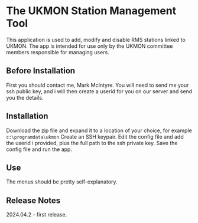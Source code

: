 # The UKMON Station Management Tool

This application is used to add, modify and disable RMS stations linked to UKMON. The app is intended for use only by the UKMON committee members responsible for managing users. 

## Before Installation
First you should contact me, Mark McIntyre. You will need to send me your ssh public key, and i will then create a userid for you on our server and send you the details.

## Installation
Download the zip file and expand it to a location of your choice, for example `c:\programdata\ukmon`
Create an SSH keypair.
Edit the config file and add the userid i provided, plus the full path to the ssh private key. 
Save the config file and run the app. 

## Use
The menus should be pretty self-explanatory. 

## Release Notes
2024.04.2 - first release.
